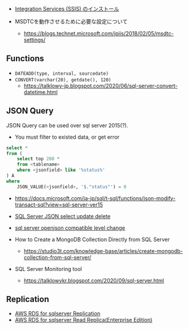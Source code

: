 * [Integration Services (SSIS) のインストール](https://docs.microsoft.com/ja-jp/sql/integration-services/install-windows/install-integration-services?view=sql-server-ver15)

* MSDTCを動作させるために必要な設定について
  * https://blogs.technet.microsoft.com/jpiis/2018/02/05/msdtc-settings/

## Functions

* `DATEADD(type, interval, sourcedate)`
* `CONVERT(varchar(20), getdate(), 120)` 
  * https://talklowy-jp.blogspot.com/2020/06/sql-server-convert-datetime.html

## JSON Query

JSON Query can be used over sql server 2015(?).

* You must filter to existed data, or get error
```sql
select * 
from (
	select top 200 * 
	from <tablename>
	where <jsonfield> like '%status%'
) A
where
	JSON_VALUE(<jsonfield>, '$."status"') = 0
```
* https://docs.microsoft.com/ja-jp/sql/t-sql/functions/json-modify-transact-sql?view=sql-server-ver15

* [SQL Server JSON select update delete](https://docs.microsoft.com/ja-jp/sql/t-sql/functions/json-modify-transact-sql?view=sql-server-ver15)
* [sql server openjson compatible level change](https://database.guide/how-to-fix-invalid-object-name-openjson-in-sql-server/)

* How to Create a MongoDB Collection Directly from SQL Server
  * https://studio3t.com/knowledge-base/articles/create-mongodb-collection-from-sql-server/

* SQL Server Monitoring tool
  * https://talklowykr.blogspot.com/2020/09/sql-server.html

## Replication

* [AWS RDS for sqlserver Replication](https://aws.amazon.com/jp/blogs/news/how-to-migrate-to-amazon-rds-for-sql-server-using-transactional-replication/)
* [AWS RDS for sqlserver Read Replica(Enterprise Edition)](https://docs.aws.amazon.com/ja_jp/AmazonRDS/latest/UserGuide/SQLServer.ReadReplicas.html)




